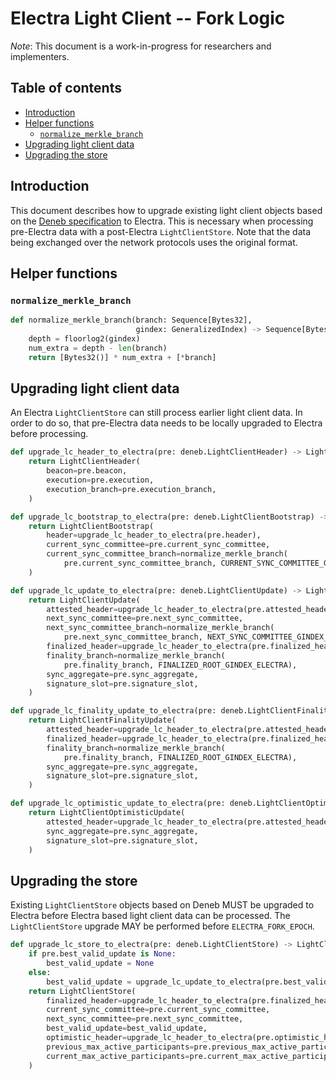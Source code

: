 # Electra Light Client -- Fork Logic

*Note*: This document is a work-in-progress for researchers and implementers.

## Table of contents

<!-- mdformat-toc start --slug=github --no-anchors --maxlevel=6 --minlevel=2 -->

- [Introduction](#introduction)
- [Helper functions](#helper-functions)
  - [`normalize_merkle_branch`](#normalize_merkle_branch)
- [Upgrading light client data](#upgrading-light-client-data)
- [Upgrading the store](#upgrading-the-store)

<!-- mdformat-toc end -->

## Introduction

This document describes how to upgrade existing light client objects based on the [Deneb specification](../../deneb/light-client/sync-protocol.md) to Electra. This is necessary when processing pre-Electra data with a post-Electra `LightClientStore`. Note that the data being exchanged over the network protocols uses the original format.

## Helper functions

### `normalize_merkle_branch`

```python
def normalize_merkle_branch(branch: Sequence[Bytes32],
                            gindex: GeneralizedIndex) -> Sequence[Bytes32]:
    depth = floorlog2(gindex)
    num_extra = depth - len(branch)
    return [Bytes32()] * num_extra + [*branch]
```

## Upgrading light client data

An Electra `LightClientStore` can still process earlier light client data. In order to do so, that pre-Electra data needs to be locally upgraded to Electra before processing.

```python
def upgrade_lc_header_to_electra(pre: deneb.LightClientHeader) -> LightClientHeader:
    return LightClientHeader(
        beacon=pre.beacon,
        execution=pre.execution,
        execution_branch=pre.execution_branch,
    )
```

```python
def upgrade_lc_bootstrap_to_electra(pre: deneb.LightClientBootstrap) -> LightClientBootstrap:
    return LightClientBootstrap(
        header=upgrade_lc_header_to_electra(pre.header),
        current_sync_committee=pre.current_sync_committee,
        current_sync_committee_branch=normalize_merkle_branch(
            pre.current_sync_committee_branch, CURRENT_SYNC_COMMITTEE_GINDEX_ELECTRA),
    )
```

```python
def upgrade_lc_update_to_electra(pre: deneb.LightClientUpdate) -> LightClientUpdate:
    return LightClientUpdate(
        attested_header=upgrade_lc_header_to_electra(pre.attested_header),
        next_sync_committee=pre.next_sync_committee,
        next_sync_committee_branch=normalize_merkle_branch(
            pre.next_sync_committee_branch, NEXT_SYNC_COMMITTEE_GINDEX_ELECTRA),
        finalized_header=upgrade_lc_header_to_electra(pre.finalized_header),
        finality_branch=normalize_merkle_branch(
            pre.finality_branch, FINALIZED_ROOT_GINDEX_ELECTRA),
        sync_aggregate=pre.sync_aggregate,
        signature_slot=pre.signature_slot,
    )
```

```python
def upgrade_lc_finality_update_to_electra(pre: deneb.LightClientFinalityUpdate) -> LightClientFinalityUpdate:
    return LightClientFinalityUpdate(
        attested_header=upgrade_lc_header_to_electra(pre.attested_header),
        finalized_header=upgrade_lc_header_to_electra(pre.finalized_header),
        finality_branch=normalize_merkle_branch(
            pre.finality_branch, FINALIZED_ROOT_GINDEX_ELECTRA),
        sync_aggregate=pre.sync_aggregate,
        signature_slot=pre.signature_slot,
    )
```

```python
def upgrade_lc_optimistic_update_to_electra(pre: deneb.LightClientOptimisticUpdate) -> LightClientOptimisticUpdate:
    return LightClientOptimisticUpdate(
        attested_header=upgrade_lc_header_to_electra(pre.attested_header),
        sync_aggregate=pre.sync_aggregate,
        signature_slot=pre.signature_slot,
    )
```

## Upgrading the store

Existing `LightClientStore` objects based on Deneb MUST be upgraded to Electra before Electra based light client data can be processed. The `LightClientStore` upgrade MAY be performed before `ELECTRA_FORK_EPOCH`.

```python
def upgrade_lc_store_to_electra(pre: deneb.LightClientStore) -> LightClientStore:
    if pre.best_valid_update is None:
        best_valid_update = None
    else:
        best_valid_update = upgrade_lc_update_to_electra(pre.best_valid_update)
    return LightClientStore(
        finalized_header=upgrade_lc_header_to_electra(pre.finalized_header),
        current_sync_committee=pre.current_sync_committee,
        next_sync_committee=pre.next_sync_committee,
        best_valid_update=best_valid_update,
        optimistic_header=upgrade_lc_header_to_electra(pre.optimistic_header),
        previous_max_active_participants=pre.previous_max_active_participants,
        current_max_active_participants=pre.current_max_active_participants,
    )
```
